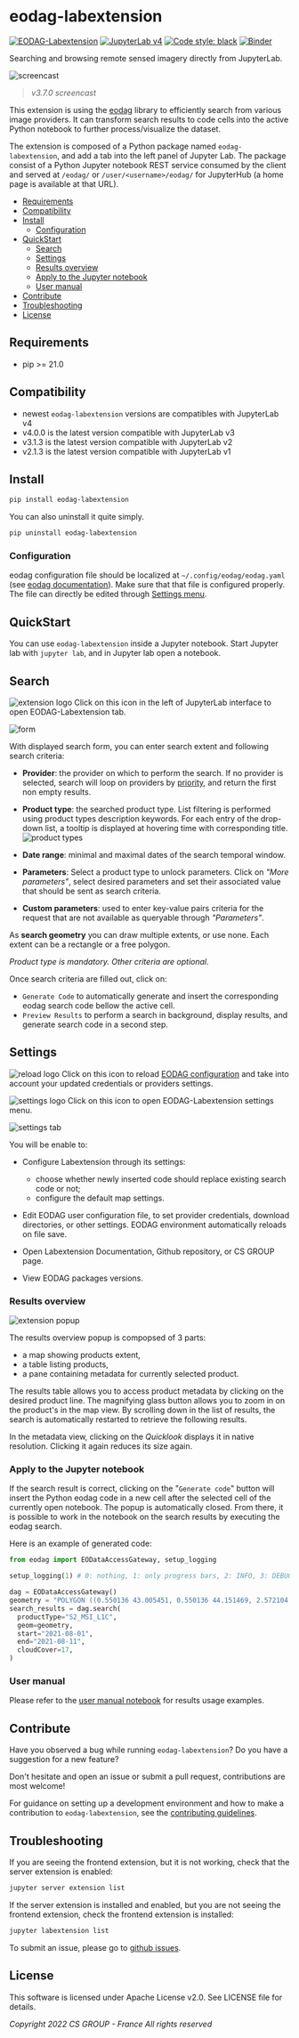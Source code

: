 # eodag-labextension

[![EODAG-Labextension](https://badge.fury.io/py/eodag-labextension.svg)](https://badge.fury.io/py/eodag-labextension)
[![JupyterLab v4](https://img.shields.io/badge/jupyterlab-4.x-orange?logo=jupyter)](https://jupyter.org/)
[![Code style: black](https://img.shields.io/badge/code%20style-black-000000.svg)](https://github.com/psf/black)
[![Binder](https://mybinder.org/badge_logo.svg)](https://mybinder.org/v2/git/https%3A%2F%2Fgithub.com%2FCS-SI%2Feodag-labextension.git/master?urlpath=lab%2Ftree%2Fnotebooks%2Fbasic_usage.ipynb)

Searching and browsing remote sensed imagery directly from JupyterLab.

![screencast](https://raw.githubusercontent.com/CS-SI/eodag-labextension/develop/notebooks/images/eodag_labext_screencast.gif)

> _v3.7.0 screencast_

This extension is using the [eodag](https://github.com/CS-SI/eodag) library to efficiently search from various image
providers. It can transform search results to code cells into the active Python notebook to further process/visualize
the dataset.

The extension is composed of a Python package named `eodag-labextension`, and add a tab into the left panel of Jupyter
Lab. The package consist of a Python Jupyter notebook REST service consumed by the client and served at `/eodag/` or
`/user/<username>/eodag/` for JupyterHub (a home page is available at that URL).

- [Requirements](#requirements)
- [Compatibility](#compatibility)
- [Install](#install)
  - [Configuration](#configuration)
- [QuickStart](#quickstart)
  - [Search](#search)
  - [Settings](#settings)
  - [Results overview](#results-overview)
  - [Apply to the Jupyter notebook](#apply-to-the-jupyter-notebook)
  - [User manual](#user-manual)
- [Contribute](#contribute)
- [Troubleshooting](#troubleshooting)
- [License](#license)

## Requirements

- pip >= 21.0

## Compatibility

- newest `eodag-labextension` versions are compatibles with JupyterLab v4
- v4.0.0 is the latest version compatible with JupyterLab v3
- v3.1.3 is the latest version compatible with JupyterLab v2
- v2.1.3 is the latest version compatible with JupyterLab v1

## Install

```bash
pip install eodag-labextension
```

You can also uninstall it quite simply.

```bash
pip uninstall eodag-labextension
```

### Configuration

eodag configuration file should be localized at `~/.config/eodag/eodag.yaml` (see
[eodag documentation](https://eodag.readthedocs.io/en/latest/getting_started_guide/configure.html)).
Make sure that that file is configured properly.
The file can directly be edited through [Settings menu](#settings).

## QuickStart

You can use `eodag-labextension` inside a Jupyter notebook. Start Jupyter lab with `jupyter lab`, and in Jupyter lab
open a notebook.

## Search

![extension logo](https://raw.githubusercontent.com/CS-SI/eodag-labextension/develop/notebooks/images/eodag_labext_icon.png)
Click on this icon in the left of JupyterLab interface to open EODAG-Labextension tab.

![form](https://raw.githubusercontent.com/CS-SI/eodag-labextension/develop/notebooks/images/eodag_labext_form.png)

With displayed search form, you can enter search extent and following search criteria:

- **Provider**: the provider on which to perform the search. If no provider is selected, search will loop on providers
  by [priority](https://eodag.readthedocs.io/en/stable/getting_started_guide/configure.html#priority-setting), and
  return the first non empty results.
- **Product type**: the searched product type. List filtering is performed using product types description keywords.
  For each entry of the drop-down list, a tooltip is displayed at hovering time with corresponding title.
  ![product types](https://raw.githubusercontent.com/CS-SI/eodag-labextension/develop/notebooks/images/eodag_labext_product_types.png)

- **Date range**: minimal and maximal dates of the search temporal window.
- **Parameters**: Select a product type to unlock parameters. Click on _"More parameters"_, select desired parameters
  and set their associated value that should be sent as search criteria.
- **Custom parameters**: used to enter key-value pairs criteria for the request that are not available as queryable
  through _"Parameters"_.

As **search geometry** you can draw multiple extents, or use none. Each extent can be a rectangle or a free polygon.

_Product type is mandatory. Other criteria are optional._

Once search criteria are filled out, click on:

- `Generate Code` to automatically generate and insert the corresponding eodag search code bellow the active cell.
- `Preview Results` to perform a search in background, display results, and generate search code in a second step.

## Settings

![reload logo](https://raw.githubusercontent.com/CS-SI/eodag-labextension/develop/notebooks/images/eodag_labext_reload_icon.png)
Click on this icon to reload [EODAG configuration](https://eodag.readthedocs.io/en/stable/getting_started_guide/configure.html)
and take into account your updated credentials or providers settings.

![settings logo](https://raw.githubusercontent.com/CS-SI/eodag-labextension/develop/notebooks/images/eodag_labext_settings_icon.png)
Click on this icon to open EODAG-Labextension settings menu.

![settings tab](https://raw.githubusercontent.com/CS-SI/eodag-labextension/develop/notebooks/images/eodag_labext_settings_map.png)

You will be enable to:

- Configure Labextension through its settings:

  - choose whether newly inserted code should replace existing search code or not;
  - configure the default map settings.

- Edit EODAG user configuration file, to set provider credentials, download directories, or other settings.
  EODAG environment automatically reloads on file save.
- Open Labextension Documentation, Github repository, or CS GROUP page.
- View EODAG packages versions.

### Results overview

![extension popup](https://raw.githubusercontent.com/CS-SI/eodag-labextension/develop/notebooks/images/eodag_labext_popup.png)

The results overview popup is compopsed of 3 parts:

- a map showing products extent,
- a table listing products,
- a pane containing metadata for currently selected product.

The results table allows you to access product metadata by clicking on the desired product line. The magnifying glass
button allows you to zoom in on the product's in the map view. By scrolling down in the list of results, the search is
automatically restarted to retrieve the following results.

In the metadata view, clicking on the _Quicklook_ displays it in native resolution. Clicking it again reduces its size
again.

### Apply to the Jupyter notebook

If the search result is correct, clicking on the "`Generate code`" button will insert the Python eodag code in a new cell
after the selected cell of the currently open notebook. The popup is automatically closed. From there, it is possible
to work in the notebook on the search results by executing the eodag search.

Here is an example of generated code:

```python
from eodag import EODataAccessGateway, setup_logging

setup_logging(1) # 0: nothing, 1: only progress bars, 2: INFO, 3: DEBUG

dag = EODataAccessGateway()
geometry = "POLYGON ((0.550136 43.005451, 0.550136 44.151469, 2.572104 44.151469, 2.572104 43.005451, 0.550136 43.005451))"
search_results = dag.search(
  productType="S2_MSI_L1C",
  geom=geometry,
  start="2021-08-01",
  end="2021-08-11",
  cloudCover=17,
)
```

### User manual

Please refer to the
[user manual notebook](https://github.com/CS-SI/eodag-labextension/blob/develop/notebooks/user_manual.ipynb)
for results usage examples.

## Contribute

Have you observed a bug while running `eodag-labextension`?
Do you have a suggestion for a new feature?

Don't hesitate and open an issue or submit a pull request, contributions are most welcome!

For guidance on setting up a development environment and how to make a
contribution to `eodag-labextension`, see the
[contributing guidelines](https://github.com/CS-SI/eodag-labextension/blob/develop/CONTRIBUTING.md).

## Troubleshooting

If you are seeing the frontend extension, but it is not working, check
that the server extension is enabled:

```bash
jupyter server extension list
```

If the server extension is installed and enabled, but you are not seeing
the frontend extension, check the frontend extension is installed:

```bash
jupyter labextension list
```

To submit an issue, please go to [github issues](https://github.com/CS-SI/eodag-labextension/issues).

## License

This software is licensed under Apache License v2.0.
See LICENSE file for details.

_Copyright 2022 CS GROUP - France
All rights reserved_
